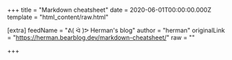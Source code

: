 
+++
title = "Markdown cheatsheet"
date = 2020-06-01T00:00:00.000Z
template = "html_content/raw.html"

[extra]
feedName = "ᕕ( ᐛ )ᕗ Herman's blog"
author = "herman"
originalLink = "https://herman.bearblog.dev/markdown-cheatsheet/"
raw = ""

+++

